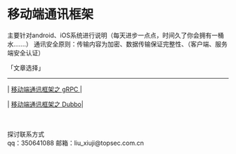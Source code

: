 # 移动端通讯框架

主要针对android、iOS系统进行说明（每天进步一点点，时间久了你会拥有一桶水.......）
通讯安全原则：传输内容为加密、数据传输保证完整性、（客户端、服务端安全认证）

「文章选择」
***

| [移动端通讯框架之  gRPC ](/content/gRPC.md)|


| [移动端通讯框架之  Dubbo](/content/Dubbo.md)|



<br>
<br>
探讨联系方式<br>
 qq：350641088
邮箱：liu_xiuji@topsec.com.cn

